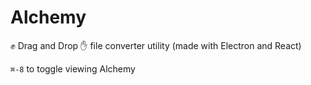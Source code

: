 # Alchemy
:fist: Drag and Drop :hand: file converter utility (made with Electron and React)

`⌘-8` to toggle viewing Alchemy
